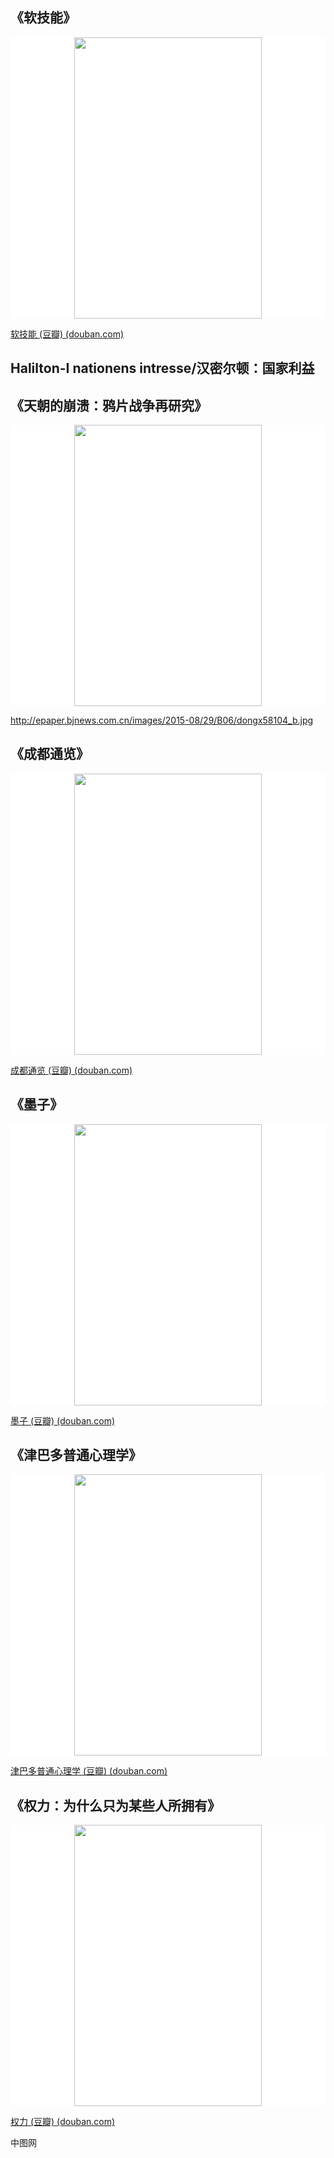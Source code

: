 ## 《软技能》

<div style="text-align:center;background-color:white;">
    <img src="https://img9.doubanio.com/view/subject/s/public/s28889106.jpg" style="width:300px;height:450px;">
</div>


[软技能 (豆瓣) (douban.com)](https://book.douban.com/subject/26835090/)

## Halilton-I nationens intresse/汉密尔顿：国家利益

## 《天朝的崩溃：鸦片战争再研究》

<div style="text-align:center;background-color:white;">
    <img src="http://epaper.bjnews.com.cn/images/2015-08/29/B06/dongx58104_b.jpg"style="width:300px;height:450px;">
</div>


http://epaper.bjnews.com.cn/images/2015-08/29/B06/dongx58104_b.jpg

## 《成都通览》

<div style="text-align:center;background-color:white;">
    <img src="https://img9.doubanio.com/view/subject/l/public/s29843015.jpg" style="width:300px;height:450px;">
</div>

[成都通览 (豆瓣) (douban.com)](https://book.douban.com/subject/30297303/)

## 《墨子》

<div style="text-align:center;background-color:white;">
    <img src="https://img1.doubanio.com/view/subject/l/public/s2370568.jpg" style="width:300px;height:450px;">
</div>

[墨子 (豆瓣) (douban.com)](https://book.douban.com/subject/2052476/)

## 《津巴多普通心理学》

<div style="text-align:center;background-color:white;">
    <img src="https://img1.doubanio.com/view/subject/l/public/s3419538.jpg" style="width:300px;height:450px;">
</div>


[津巴多普通心理学 (豆瓣) (douban.com)](https://book.douban.com/subject/3143537/)

## 《权力：为什么只为某些人所拥有》

<div style="text-align:center;background-color:white;">
    <img src="https://img2.doubanio.com/view/subject/l/public/s7659063.jpg" style="width:300px;height:450px;">
</div>




[权力 (豆瓣) (douban.com)](https://book.douban.com/subject/10446295/)

中图网

